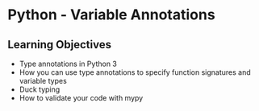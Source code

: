 # Python - Variable Annotations
## Learning Objectives
- Type annotations in Python 3
- How you can use type annotations to specify function signatures and variable types
- Duck typing
- How to validate your code with mypy
